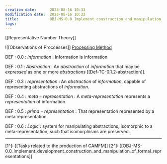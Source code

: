 ```yaml
---
creation date:		2023-08-16 10:33
modification date:	2023-08-16 10:33
title: 				OBJ-MS-0.0_Implement_construction_and_manipulation_of_formal_metarepresentations
tags:
---
```

[[Representative Number Theory]]

![[Observations of Proccesses]]
[Processing Method](obsidian://open?vault=Master&file=OBSD_P_3.0_Method_of_processing_propositions)

DEF : 0.0 : $Information$ : Information is information

DEF : 0.1 : $Abstraction$ : An *abstraction* of *information* that may be *expressed* as one or more *abstractions* [[Def-TC-0.1.2-abstraction]].

DEF : 0.3 : $representation$ : An *abstraction* of *information*, capable of representing abstractions of *information*.  

DEF : 0.4 : *$meta-representation$* : A *meta-representation* represents a *representation* of information.

DEF : 0.5 : $prima-representation$ : That representation represented by a meta representation.

DEF : 0.6 : $Logic$ : system for manipulating abstractions, isomorphic to a meta-representation, such that isomorphisms are preserved.





---

[1^]::[[Tasks related to the production of CAMFM]]
[2^]::[[OBJ-MS-0.0_Implement_development_construction_and_manipulation_of_formal_representations]]